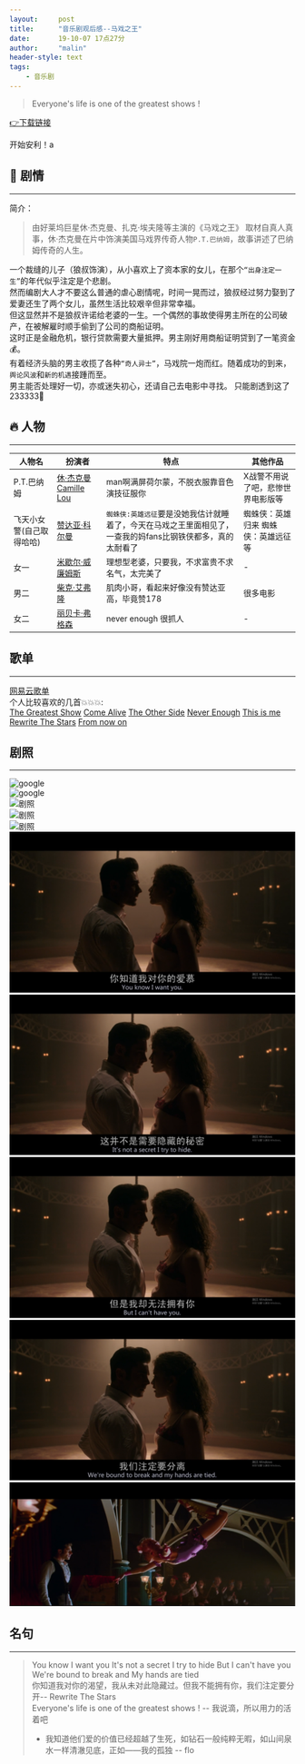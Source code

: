 ```yaml
---
layout:     post
title:      "音乐剧观后感--马戏之王"
date:       19-10-07 17点27分
author:     "malin"
header-style: text
tags:
    - 音乐剧
---
```


> Everyone's life is one of the greatest shows !  

[👉下载链接](thunder://QUFmdHA6Ly95Z2R5ODp5Z2R5OEB5ZzQ1LmR5ZHl0dC5uZXQ6MzA1Mi8lRTklOTglQjMlRTUlODUlODklRTclOTQlQjUlRTUlQkQlQjF3d3cueWdkeTguY29tLiVFOSVBOSVBQyVFNiU4OCU4RiVFNCVCOSU4QiVFNyU4RSU4Qi5CRC43MjBwLiVFNCVCOCVBRCVFOCU4QiVCMSVFNSU4RiU4QyVFNSVBRCU5NyVFNSVCOSU5NS5ta3ZaWg==)    

开始安利！a

## 🌈 剧情
---

简介：
> 由好莱坞巨星休·杰克曼、扎克·埃夫隆等主演的《马戏之王》 取材自真人真事，休·杰克曼在片中饰演美国马戏界传奇人物`P.T.巴纳姆`，故事讲述了巴纳姆传奇的人生。  

一个裁缝的儿子（狼叔饰演），从小喜欢上了资本家的女儿，在那个`“出身注定一生”`的年代似乎注定是个悲剧。  
然而编剧大人才不要这么普通的虐心剧情呢，时间一晃而过，狼叔经过努力娶到了爱妻还生了两个女儿，虽然生活比较艰辛但非常幸福。  
但这显然并不是狼叔许诺给老婆的一生。一个偶然的事故使得男主所在的公司破产，在被解雇时顺手偷到了公司的商船证明。  
这时正是金融危机，银行贷款需要大量抵押。男主刚好用商船证明贷到了一笔资金💰。  
有着经济头脑的男主收揽了各种`“奇人异士”`，马戏院一炮而红。随着成功的到来，`舆论风波`和`新的机遇`接踵而至。  
男主能否处理好一切，亦或迷失初心，还请自己去电影中寻找。 只能剧透到这了233333🤣   

## 🔥 人物
---

| 人物名 | 扮演者 | 特点 | 其他作品 |
| - | - | - | - |
| P.T.巴纳姆   | [休·杰克曼 Camille Lou](https://baike.baidu.com/item/%E4%BC%91%C2%B7%E6%9D%B0%E5%85%8B%E6%9B%BC/1295738) | man啊满屏荷尔蒙，不脱衣服靠音色演技征服你 | X战警不用说了吧，悲惨世界电影版等 |
|  飞天小女警(自己取得哈哈)  | [赞达亚·科尔曼](https://baike.baidu.com/item/%E8%B5%9E%E8%BE%BE%E4%BA%9A%C2%B7%E7%A7%91%E5%B0%94%E6%9B%BC) | `蜘蛛侠:英雄远征`要是没她我估计就睡着了，今天在马戏之王里面相见了，一查我的妈fans比钢铁侠都多，真的太耐看了 | 蜘蛛侠：英雄归来 蜘蛛侠：英雄远征等 |
| 女一   | [米歇尔·威廉姆斯](https://zh.wikipedia.org/wiki/%E8%9C%9C%E9%9B%AA%E5%85%92%C2%B7%E5%A8%81%E5%BB%89%E7%B5%B2) | 理想型老婆，只要我，不求富贵不求名气，太完美了 | - |
| 男二   | [柴克·艾弗隆](https://zh.wikipedia.org/wiki/%E6%9F%B4%E5%85%8B%C2%B7%E8%89%BE%E5%BC%97%E9%9A%86) | 肌肉小哥，看起来好像没有赞达亚高，毕竟赞178 | 很多电影 |
| 女二   | [丽贝卡·弗格森](https://baike.baidu.com/item/%E4%B8%BD%E8%B4%9D%E5%8D%A1%C2%B7%E5%BC%97%E6%A0%BC%E6%A3%AE) | never enough 很抓人 | - |


## 歌单
---

[网易云歌单](https://music.163.com/playlist?id=2085318285&userid=101960951)<br/>
个人比较喜欢的几首💥💥💥:  
[The Greatest Show](https://music.163.com/song?id=515535828&userid=101960951)
[Come Alive](https://music.163.com/song?id=522429776&userid=101960951)
[The Other Side](https://music.163.com/song?id=522429777&userid=101960951)
[Never Enough](https://music.163.com/song?id=522429778&userid=101960951)
[This is me](https://music.163.com/song?id=515535829&userid=101960951)
[Rewrite The Stars](https://music.163.com/song?id=519362960&userid=101960951)
[From now on](https://music.163.com/song?id=522429783&userid=101960951)

## 剧照
---

![google](https://i.ytimg.com/vi/NyVYXRD1Ans/maxresdefault.jpg)  
![google](https://m.media-amazon.com/images/I/81XUoEeYVcL._SS500_.jpg)  
![剧照](https://pic3.zhimg.com/80/v2-702b1195b01b63f8eca1f7ae3febf925_hd.jpg)  
![剧照](https://pic4.zhimg.com/80/v2-a87676c7505ed249632ab0613d6ef880_hd.jpg)  
![剧照](/img/musical/tgs1.gif)  
![剧照](/img/musical/tgs1.png)  
![剧照](/img/musical/tgs2.png)  
![剧照](/img/musical/tgs3.png)  
![剧照](/img/musical/tgs4.png)  
![剧照](/img/musical/tgs5.png)

## 名句
---

> You know I want you It's not a secret I try to hide But I can't have you We're bound to break and My hands are tied  
> 你知道我对你的渴望，我从未对此隐藏过。但我不能拥有你，我们注定要分开-- Rewrite The Stars  
> Everyone's life is one of the greatest shows ! -- 我说滴，所以用力的活着吧   
> - 我知道他们爱的价值已经超越了生死，如钻石一般纯粹无暇，如山间泉水一样清澈见底，正如——我的孤独 -- flo  
